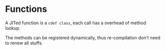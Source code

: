 
# Functions

A JITed function is a `cdef class`, each call has a overhead of method lookup.

The methods can be registered dynamically, thus re-compilation don't need to renew all stuffs.




